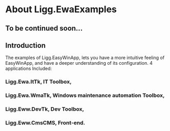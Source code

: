 # About Ligg.EwaExamples
## To be continued soon...

## Introduction
The examples of Ligg.EasyWinApp, lets you have a more intuitive feeling of EasyWinApp, and have a deeper understanding of its configuration. 4 applications Included: 

### Ligg.Ewa.ItTk, IT Toolbox, 
### Ligg.Ewa.WmaTk, Windows maintenance automation Toolbox, 
### Ligg.Eww.DevTk, Dev Toolbox, 
### Ligg.Eww.CmsCMS, Front-end. 
